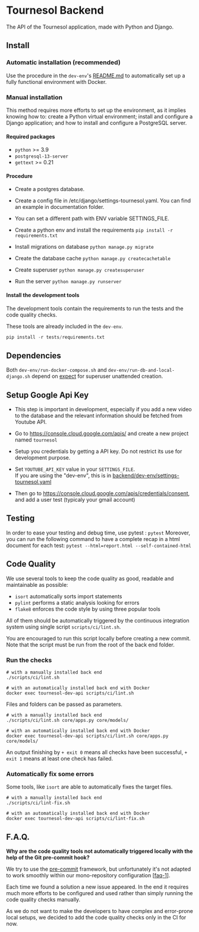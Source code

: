 # Tournesol Backend

The API of the Tournesol application, made with Python and Django.

## Install

### Automatic installation (recommended)

Use the procedure in the `dev-env`'s [README.md][dev-env-readme] to
automatically set up a fully functional environment with Docker.

### Manual installation

This method requires more efforts to set up the environment, as it implies
knowing how to: create a Python virtual environment; install and configure
a Django application; and how to install and configure a PostgreSQL server.

#### Required packages

- `python` >= 3.9
- `postgresql-13-server`
- `gettext` >= 0.21

#### Procedure

- Create a postgres database.

- Create a config file in /etc/django/settings-tournesol.yaml. You can find an example in documentation folder.

- You can set a different path with ENV variable SETTINGS_FILE.

- Create a python env and install the requirements
  `pip install -r requirements.txt`

- Install migrations on database `python manage.py migrate`

- Create the database cache `python manage.py createcachetable`

- Create superuser `python manage.py createsuperuser`

- Run the server `python manage.py runserver`

#### Install the development tools

The development tools contain the requirements to run the tests and the code
quality checks.

These tools are already included in the `dev-env`.

```python
pip install -r tests/requirements.txt
```

## Dependencies

Both `dev-env/run-docker-compose.sh` and `dev-env/run-db-and-local-django.sh` depend on [expect](https://core.tcl-lang.org/expect/index) for superuser unattended creation.

## Setup Google Api Key

* This step is important in development, especially if you add a new video to the database and the relevant information should be fetched from Youtube API.

* Go to https://console.cloud.google.com/apis/ and create a new project named `tournesol`

* Setup you credentials by getting a API key. Do not restrict its use for development purpose.

* Set `YOUTUBE_API_KEY` value in your `SETTINGS_FILE`.  
If you are using the "dev-env", this is in [backend/dev-env/settings-tournesol.yaml](./dev-env/settings-tournesol.yaml)

* Then go to https://console.cloud.google.com/apis/credentials/consent, and add a user test (typicaly your gmail account)

## Testing

In order to ease your testing and debug time, use pytest : `pytest`
Moreover, you can run the following command to have a complete recap in a html document for each test:
`pytest --html=report.html --self-contained-html`

## Code Quality

We use several tools to keep the code quality as good, readable and maintainable
as possible:
- `isort` automatically sorts import statements
- `pylint` performs a static analysis looking for errors
- `flake8` enforces the code style by using three popular tools

All of them should be automatically triggered by the continuous integration
system using single script `scripts/ci/lint.sh`.

You are encouraged to run this script locally before creating a new commit.
Note that the script must be run from the root of the back end folder.

### Run the checks

```shell
# with a manually installed back end
./scripts/ci/lint.sh

# with an automatically installed back end with Docker
docker exec tournesol-dev-api scripts/ci/lint.sh
```

Files and folders can be passed as parameters.

```shell
# with a manually installed back end
./scripts/ci/lint.sh core/apps.py core/models/

# with an automatically installed back end with Docker
docker exec tournesol-dev-api scripts/ci/lint.sh core/apps.py core/models/
```

An output finishing by `+ exit 0` means all checks have been successful,
`+ exit 1` means at least one check has failed.

### Automatically fix some errors

Some tools, like `isort` are able to automatically fixes the target files.

```shell
# with a manually installed back end
./scripts/ci/lint-fix.sh

# with an automatically installed back end with Docker
docker exec tournesol-dev-api scripts/ci/lint-fix.sh
```

## F.A.Q.

**Why are the code quality tools not automatically triggered locally with
the help of the Git pre-commit hook?**

We try to use the [pre-commit][pre-commit] framework, but unfortunately it's
not adapted to work smoothly within our mono-repository
configuration [[faq-1][faq-1]].

Each time we found a solution a new issue appeared. In the end it requires
much more efforts to be configured and used rather than simply running the
code quality checks manually.

As we do not want to make the developers to have complex and error-prone local
setups, we decided to add the code quality checks only in the CI for now.

[dev-env-readme]: https://github.com/tournesol-app/tournesol/blob/main/dev-env/README.md

[faq-1]: https://github.com/pre-commit/pre-commit/issues/466#issuecomment-531583187

[pre-commit]: https://pre-commit.com/
